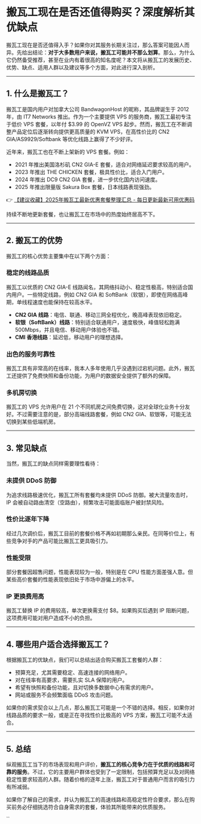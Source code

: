 # 搬瓦工现在是否还值得购买？深度解析其优缺点

搬瓦工现在是否还值得入手？如果你对其服务长期关注过，那么答案可能因人而异。先给出结论：**对于大多数用户来说，搬瓦工可能并不那么划算**。那么，为什么它仍然备受推荐，甚至在业内有着很高的知名度呢？本文将从搬瓦工的发展历史、优势、缺点、适用人群以及建议等多个方面，对此进行深入剖析。

---

## 1. 什么是搬瓦工？

搬瓦工是国内用户对加拿大公司 BandwagonHost 的昵称，其品牌诞生于 2012 年，由 IT7 Networks 推出。作为一个主要提供 VPS 的服务商，搬瓦工最初专注于低价 VPS 套餐，以年付 $3.99 的 OpenVZ VPS 起步。然而，搬瓦工在不断调整产品定位后逐渐转向提供更高质量的 KVM VPS，在高性价比的 CN2 GIA/AS9929/Softbank 等优化线路上赢得了不少好评。

近年来，搬瓦工也在不断上架新的 VPS 套餐。例如：

- 2021 年推出美国洛杉矶 CN2 GIA-E 套餐，适合对网络延迟要求较高的用户。
- 2023 年推出 THE CHICKEN 套餐，极具性价比，适合入门用户。
- 2024 年推出 DC9 CN2 GIA 套餐，进一步优化国内访问速度。
- 2025 年推出限量版 Sakura Box 套餐，日本线路表现强劲。

👉 [【建议收藏】2025年搬瓦工最新优惠套餐整理汇总 - 每日更新最新可用优惠码](https://bit.ly/banwagon)

持续不断地更新套餐，也让搬瓦工在市场中的热度始终居高不下。

---

## 2. 搬瓦工的优势

搬瓦工的核心优势主要集中在以下两个方面：

### 稳定的线路品质
搬瓦工以优质的 CN2 GIA-E 线路闻名，其网络抖动小、稳定性极高，特别适合国内用户。一些特定线路，例如 CN2 GIA 和 SoftBank（软银），即使在网络高峰期，单线程速度也能保持在较高水平。

- **CN2 GIA 线路**：电信、联通、移动三网全程优化，晚高峰表现依旧稳定。
- **软银（SoftBank）线路**：特别适合联通用户，速度极快，峰值轻松跑满 500Mbps，并且电信、移动用户体验也不错。
- **CMI 香港线路**：延迟低，移动用户的理想选择。

### 出色的服务可靠性
搬瓦工具有非常高的在线率，我本人多年使用几乎没遇到过宕机问题。此外，搬瓦工还提供了免费快照和备份功能，为用户的数据安全提供了额外的保障。

### 多机房切换
搬瓦工的 VPS 允许用户在 21 个不同机房之间免费切换，这对全球化业务十分友好。不过需要注意的是，部分高端线路套餐，例如 CN2 GIA、软银等，可能无法切换到某些低端机房。

---

## 3. 常见缺点

当然，搬瓦工的缺点同样需要理性看待：

### 未提供 DDoS 防御
为追求线路极速优化，搬瓦工所有套餐均未提供 DDoS 防御。被大流量攻击时，IP 会被自动路由清空（空路由），频繁攻击可能面临账户被封禁风险。

### 性价比逐年下降
经过几次调价后，搬瓦工目前的套餐价格不再如初期那么亲民。在同等价位上，有些竞争对手的产品可能比搬瓦工更具吸引力。

### 性能受限
部分套餐因超售问题，性能表现较为一般，特别是在 CPU 性能方面差强人意。但某些高价套餐的性能表现依旧处于市场中游偏上的水平。

### IP 更换费用高
搬瓦工替换 IP 的费用较高，单次更换需支付 $8。如果购买后遇到 IP 阻断问题，这项费用可能对用户造成不小的负担。

---

## 4. 哪些用户适合选择搬瓦工？

根据搬瓦工的优缺点，我们可以总结出适合购买搬瓦工套餐的人群：

- 预算充足，尤其需要稳定、高速连接的网络用户。
- 对在线率有高要求，需要扎实 SLA 保障的用户。
- 希望有快照和备份功能，且对切换多数据中心有需求的用户。
- 网站或服务不会频繁面临 DDoS 攻击问题。

如果你的需求契合以上几点，那么搬瓦工可能是一个不错的选择。相反，如果你对线路品质的要求一般，或是正在寻找性价比极高的 VPS 方案，搬瓦工可能不太适合。

---

## 5. 总结

纵观搬瓦工当下的市场表现和用户评价，**搬瓦工的核心竞争力在于优质的线路和可靠的服务**。不过，它的主要用户群体也受到了一定限制，包括预算充足以及对网络稳定性要求较高的人群。随着价格的逐年上涨，搬瓦工对于普通用户而言的吸引力有所减弱。

如果你了解自己的需求，并认为搬瓦工的高速线路和高稳定性符合要求，那么在购买前务必仔细挑选符合自身需求的套餐，体验其所能带来的优质服务。

``